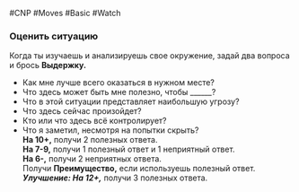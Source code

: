 #CNP #Moves #Basic #Watch 

### Оценить ситуацию  
Когда ты изучаешь и анализируешь свое окружение, задай два вопроса и брось  **Выдержку.**  
-  Как мне лучше всего оказаться в нужном месте?  
-  Что здесь может быть мне полезно, чтобы ______?  
-  Что в этой ситуации представляет наибольшую угрозу?  
-  Что здесь сейчас произойдет?  
-  Кто или что здесь всё контролирует?  
-  Что я заметил, несмотря на попытки скрыть?  
**На 10+,** получи 2 полезных ответа.  
**На 7-9,** получи 1 полезный ответ и 1 неприятный ответ.  
**На 6-,** получи 2 неприятных ответа.  
Получи **Преимущество,** если используешь полезный ответ.  
***Улучшение: На 12+,*** получи 3 полезных ответа.  